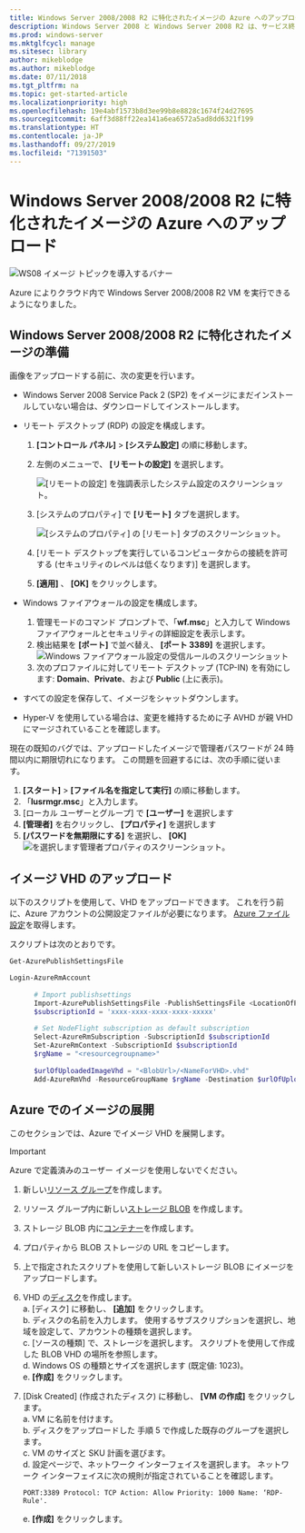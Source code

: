 ```yaml
---
title: Windows Server 2008/2008 R2 に特化されたイメージの Azure へのアップロード
description: Windows Server 2008 と Windows Server 2008 R2 は、サービス終了が近づいています。 クラウド内で Windows Server をホストすることで Azure に移行する方法について説明します。
ms.prod: windows-server
ms.mktglfcycl: manage
ms.sitesec: library
author: mikeblodge
ms.author: mikeblodge
ms.date: 07/11/2018
ms.tgt_pltfrm: na
ms.topic: get-started-article
ms.localizationpriority: high
ms.openlocfilehash: 19e4abf1573b8d3ee99b8e8828c1674f24d27695
ms.sourcegitcommit: 6aff3d88ff22ea141a6ea6572a5ad8dd6321f199
ms.translationtype: HT
ms.contentlocale: ja-JP
ms.lasthandoff: 09/27/2019
ms.locfileid: "71391503"
---
```

# <a name="upload-a-windows-server-20082008-r2-specialized-image-to-azure"></a>Windows Server 2008/2008 R2 に特化されたイメージの Azure へのアップロード 

![WS08 イメージ トピックを導入するバナー](media/WS08-image-banner-large.png)

Azure によりクラウド内で Windows Server 2008/2008 R2 VM を実行できるようになりました。 

## <a name="prep-the-windows-server-20082008-r2-specialized-image"></a>Windows Server 2008/2008 R2 に特化されたイメージの準備
画像をアップロードする前に、次の変更を行います。

- Windows Server 2008 Service Pack 2 (SP2) をイメージにまだインストールしていない場合は、ダウンロードしてインストールします。

- リモート デスクトップ (RDP) の設定を構成します。
  1. **[コントロール パネル]**  >  **[システム設定]** の順に移動します。   
  2. 左側のメニューで、 **[リモートの設定]** を選択します。

     ![[リモートの設定] を強調表示したシステム設定のスクリーンショット。](media/1a_remote_settings.png)

  3. [システムのプロパティ] で **[リモート]** タブを選択します。   

     ![[システムのプロパティ] の [リモート] タブのスクリーンショット。](media/2c_sysprops.png)

  4. [リモート デスクトップを実行しているコンピュータからの接続を許可する (セキュリティのレベルは低くなります)] を選択します。   
  5. **[適用]** 、 **[OK]** をクリックします。
- Windows ファイアウォールの設定を構成します。   
   1. 管理モードのコマンド プロンプトで、「**wf.msc**」と入力して Windows ファイアウォールとセキュリティの詳細設定を表示します。   
   2. 検出結果を **[ポート]** で並べ替え、 **[ポート 3389]** を選択します。   
     ![Windows ファイアウォール設定の受信ルールのスクリーンショット](media/3b_inboundrules.png)   
   3. 次のプロファイルに対してリモート デスクトップ (TCP-IN) を有効にします: **Domain**、**Private**、および **Public** (上に表示)。

- すべての設定を保存して、イメージをシャットダウンします。   
- Hyper-V を使用している場合は、変更を維持するために子 AVHD が親 VHD にマージされていることを確認します。

現在の既知のバグでは、アップロードしたイメージで管理者パスワードが 24 時間以内に期限切れになります。 この問題を回避するには、次の手順に従います。 

1. **[スタート]**  >  **[ファイル名を指定して実行]** の順に移動します。
2. 「**lusrmgr.msc**」と入力します。
3. [ローカル ユーザーとグループ] で **[ユーザー]** を選択します
4. **[管理者]** を右クリックし、 **[プロパティ]** を選択します
5. **[パスワードを無期限にする]** を選択し、 **[OK]** 
![ を選択します管理者プロパティのスクリーンショット。](media/6_adminprops.png)

## <a name="uploading-the-image-vhd"></a>イメージ VHD のアップロード
以下のスクリプトを使用して、VHD をアップロードできます。 これを行う前に、Azure アカウントの公開設定ファイルが必要になります。 [Azure ファイル設定](https://azure.microsoft.com/downloads/)を取得します。

スクリプトは次のとおりです。

```powershell
Get-AzurePublishSettingsFile 

Login-AzureRmAccount
 
      # Import publishsettings
      Import-AzurePublishSettingsFile -PublishSettingsFile <LocationOfPublishingFile>
      $subscriptionId = 'xxxx-xxxx-xxxx-xxxx-xxxxx'
 
      # Set NodeFlight subscription as default subscription
      Select-AzureRmSubscription -SubscriptionId $subscriptionId
      Set-AzureRmContext -SubscriptionId $subscriptionId
      $rgName = "<resourcegroupname>"
    
      $urlOfUploadedImageVhd = "<BlobUrl>/<NameForVHD>.vhd"
      Add-AzureRmVhd -ResourceGroupName $rgName -Destination $urlOfUploadedImageVhd -LocalFilePath "<FilePath>"  
```
## <a name="deploy-the-image-in-azure"></a>Azure でのイメージの展開
このセクションでは、Azure でイメージ VHD を展開します。 

> [!IMPORTANT]
> Azure で定義済みのユーザー イメージを使用しないでください。

1.  新しい[リソース グループ](https://docs.microsoft.com/rest/api/resources/resourcegroups/createorupdate)を作成します。 
2.  リソース グループ内に新しい[ストレージ BLOB](https://docs.microsoft.com/rest/api/storageservices/put-blob) を作成します。
3.  ストレージ BLOB 内に[コンテナー](https://docs.microsoft.com/rest/api/storageservices/create-container)を作成します。
4.  プロパティから BLOB ストレージの URL をコピーします。
5.  上で指定されたスクリプトを使用して新しいストレージ BLOB にイメージをアップロードします。
6.  VHD の[ディスク](https://docs.microsoft.com/azure/virtual-machines/windows/prepare-for-upload-vhd-image)を作成します。   
     a. [ディスク] に移動し、 **[追加]** をクリックします。  
     b. ディスクの名前を入力します。 使用するサブスクリプションを選択し、地域を設定して、アカウントの種類を選択します。   
     c. [ソースの種類] で、ストレージを選択します。 スクリプトを使用して作成した BLOB VHD の場所を参照します。  
     d. Windows OS の種類とサイズを選択します (既定値: 1023)。   
     e. **[作成]** をクリックします。   

7.  [Disk Created] (作成されたディスク) に移動し、 **[VM の作成]** をクリックします。   
     a. VM に名前を付けます。   
     b. ディスクをアップロードした 手順 5 で作成した既存のグループを選択します。   
     c. VM のサイズと SKU 計画を選びます。   
     d. 設定ページで、ネットワーク インターフェイスを選択します。 ネットワーク インターフェイスに次の規則が指定されていることを確認します。
 
        PORT:3389 Protocol: TCP Action: Allow Priority: 1000 Name: ‘RDP-Rule'.   
     e. **[作成]** をクリックします。




